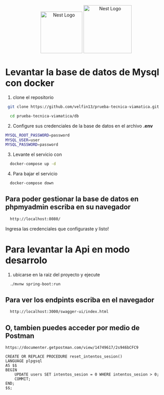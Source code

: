 <p align="center">
  <a href="https://spring.io/projects/spring-boot" target="blank"><img src="https://frontbackend.com/storage/tutorials/thymeleaf/spring-boot-logo.png" width="130" alt="Nest Logo" /></a>
   <a href="https://www.docker.com/" target="blank"><img src="https://storage.googleapis.com/static.ianlewis.org/prod/img/docker/large_v-trans.png" width="150" alt="Nest Logo" /></a>
</p>

# Levantar la base de datos de Mysql con docker

1) clone el repositorio


```bash
 git clone https://github.com/velfin13/prueba-tecnica-viamatica.git

  cd prueba-tecnica-viamatica/db
```
    
2) Configure sus credenciales de la base de datos en el archivo **.env**
```bash
MYSQL_ROOT_PASSWORD=password
MYSQL_USER=user
MYSQL_PASSWORD=password
```

3) Levante el servicio con
```bash
  docker-compose up -d
```

4) Para bajar el servicio
```bash
  docker-compose down
```
## Para poder gestionar la base de datos en **phpmyadmin** escriba en su navegador

```bash
  http://localhost:8080/
```

Ingresa las credenciales que configuraste y listo!

# Para levantar la Api en modo desarrolo

1) ubicarse en la raiz del proyecto y ejecute


```bash
  ./mvnw spring-boot:run
```
    


## Para ver los endpints escriba en el navegador

```bash
  http://localhost:3000/swagger-ui/index.html
```

## O, tambien puedes acceder por medio de Postman 
```
https://documenter.getpostman.com/view/14749617/2s946bCFC9
```



```
CREATE OR REPLACE PROCEDURE reset_intentos_sesion()
LANGUAGE plpgsql
AS $$
BEGIN
    UPDATE users SET intentos_sesion = 0 WHERE intentos_sesion > 0;
    COMMIT;
END;
$$;
```

